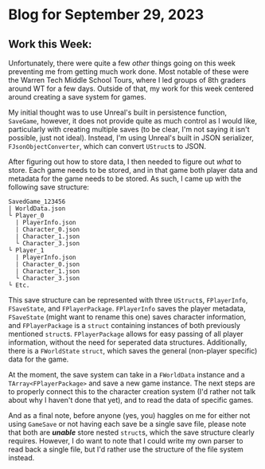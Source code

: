 # Blog for September 29, 2023
## Work this Week:
Unfortunately, there were quite a few *other* things going on this week preventing me from getting much work done.
Most notable of these were the Warren Tech Middle School Tours, where I led groups of 8th graders around WT for a few days.
Outside of that, my work for this week centered around creating a save system for games.

My initial thought was to use Unreal's built in persistence function, `SaveGame`, however, it does not provide quite as
much control as I would like, particularly with creating multiple saves (to be clear, I'm not saying it isn't possible, just not ideal).
Instead, I'm using Unreal's built in JSON serializer, `FJsonObjectConverter`, which can convert `UStruct`s to JSON.

After figuring out how to store data, I then needed to figure out *what* to store.
Each game needs to be stored, and in that game both player data and metadata for the game needs to be stored.
As such, I came up with the following save structure:
```
SavedGame_123456
| WorldData.json 
└ Player_0
  | PlayerInfo.json
  | Character_0.json
  | Character_1.json
  └ Character_3.json
└ Player_1
  | PlayerInfo.json
  | Character_0.json
  | Character_1.json
  └ Character_3.json
└ Etc.
```

This save structure can be represented with three `UStruct`s, `FPlayerInfo`, `FSaveState`, and `FPlayerPackage`.
`FPlayerInfo` saves the player metadata, `FSaveState` (might want to rename this one) saves character information,
and `FPlayerPackage` is a `struct` containing instances of both previously mentioned `struct`s. 
`FPlayerPackage` allows for easy passing of all player information, without the need for seperated data structures.
Additionally, there is a `FWorldState` `struct`, which saves the general (non-player specific) data for the game.

At the moment, the save system can take in a `FWorldData` instance and a `TArray<FPlayerPackage>` and save a new game instance.
The next steps are to properly connect this to the character creation system (I'd rather not talk about why I haven't done that yet),
and to read the data of specific games.

And as a final note, before anyone (yes, you) haggles on me for either not using `GameSave` or not having each save be a single
save file, please note that both are ***unable*** store nested `struct`s, which the save structure clearly requires.
However, I do want to note that I could write my own parser to read back a single file, but I'd rather use the
structure of the file system instead.